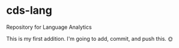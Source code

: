# cds-lang
Repository for Language Analytics

This is my first addition. I'm going to add, commit, and push this. 🌞